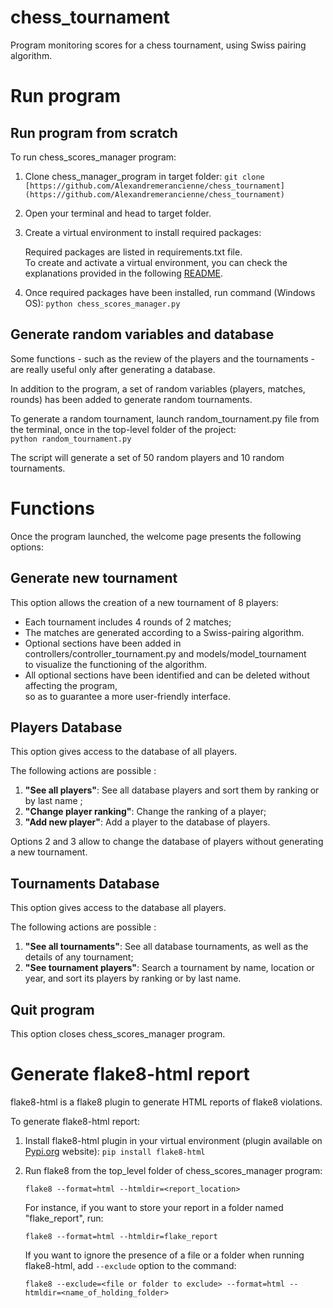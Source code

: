 # chess_tournament
Program monitoring scores for a chess tournament, using Swiss pairing algorithm.

# Run program

## Run program from scratch

To run chess_scores_manager program:

1. Clone chess_manager_program in target folder: `git clone [https://github.com/Alexandremerancienne/chess_tournament](https://github.com/Alexandremerancienne/chess_tournament)`     
2. Open your terminal and head to target folder.  
3. Create a virtual environment to install required packages: 
    
   Required packages are listed in requirements.txt file.  
   To create and activate a virtual environment, you can check the explanations provided in the following [README](https://github.com/Alexandremerancienne/scraping_program).  

4. Once required packages have been installed, run command (Windows OS): `python chess_scores_manager.py`

## Generate random variables and database

Some functions - such as the review of the players and the tournaments - are really useful only after generating a database.  

In addition to the program, a set of random variables (players, matches, rounds) has been added to generate random tournaments.  

To generate a random tournament, launch random_tournament.py file from the terminal, once in the top-level folder of the project:  
`python random_tournament.py`  

The script will generate a set of 50 random players and 10 random tournaments.  

# Functions

Once the program launched, the welcome page presents the following options:

## Generate new tournament 

This option allows the creation of a new tournament of 8 players:
* Each tournament includes 4 rounds of 2 matches;
* The matches are generated according to a Swiss-pairing algorithm.
* Optional sections have been added in controllers/controller_tournament.py and models/model_tournament  
to visualize the functioning of the algorithm. 
* All optional sections have been identified and can be deleted without affecting the program,  
so as to guarantee a more user-friendly interface.

## Players Database

This option gives access to the database of all players. 

The following actions are possible :

1. **"See all players"**: See all database players and sort them by ranking or by last name ;
2. **"Change player ranking"**: Change the ranking of a player;
3. **"Add new player"**: Add a player to the database of players.  

Options 2 and 3 allow to change the database of players without generating a new tournament.
   
## Tournaments Database

This option gives access to the database all players. 

The following actions are possible :

1. **"See all tournaments"**: See all database tournaments, as well as the details of any tournament; 
2. **"See tournament players"**: Search a tournament by name, location or year, and sort its players by ranking or by last name.

## Quit program

This option closes chess_scores_manager program. 

# Generate flake8-html report

flake8-html is a flake8 plugin to generate HTML reports of flake8 violations.

To generate flake8-html report:

1. Install flake8-html plugin in your virtual environment (plugin available on [Pypi.org](https://pypi.org/project/flake8-html/) website): `pip install flake8-html` 
2. Run flake8 from the top_level folder of chess_scores_manager program:  

   `flake8 --format=html --htmldir=<report_location>`  

   For instance, if you want to store your report in a folder named "flake_report", run:  

   `flake8 --format=html --htmldir=flake_report`  

   If you want to ignore the presence of a file or a folder when running flake8-html, add `--exclude` option to the command:  

   `flake8 --exclude=<file or folder to exclude> --format=html --htmldir=<name_of_holding_folder>`  
